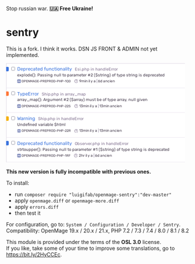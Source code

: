 Stop russian war. **🇺🇦 Free Ukraine!**

# sentry

This is a fork. I think it works. DSN JS FRONT & ADMIN not yet implemented.

![Screenshot](images/sentry.png?raw=true)

**This new version is fully incompatible with previous ones.**

To install:
- run `composer require "luigifab/openmage-sentry":"dev-master"`
- apply `openmage.diff` or `openmage-more.diff`
- apply `errors.diff`
- then test it

For configuration, go to: `System / Configuration / Developer / Sentry`.\
Compatibility: OpenMage 19.x / 20.x / 21.x, PHP 7.2 / 7.3 / 7.4 / 8.0 / 8.1 / 8.2

This module is provided under the terms of the **OSL 3.0** license.\
If you like, take some of your time to improve some translations, go to https://bit.ly/2HyCCEc.
